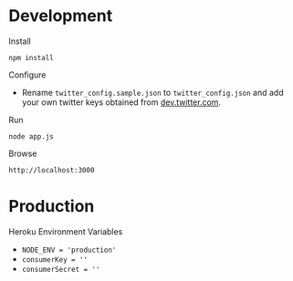 # Development

Install

    npm install

Configure

* Rename `twitter_config.sample.json` to `twitter_config.json` and add your own twitter keys obtained from [dev.twitter.com](https://dev.twitter.com/).

Run

    node app.js

Browse

    http://localhost:3000

# Production

Heroku Environment Variables

* `NODE_ENV = 'production'`
* `consumerKey = ''`
* `consumerSecret = ''`